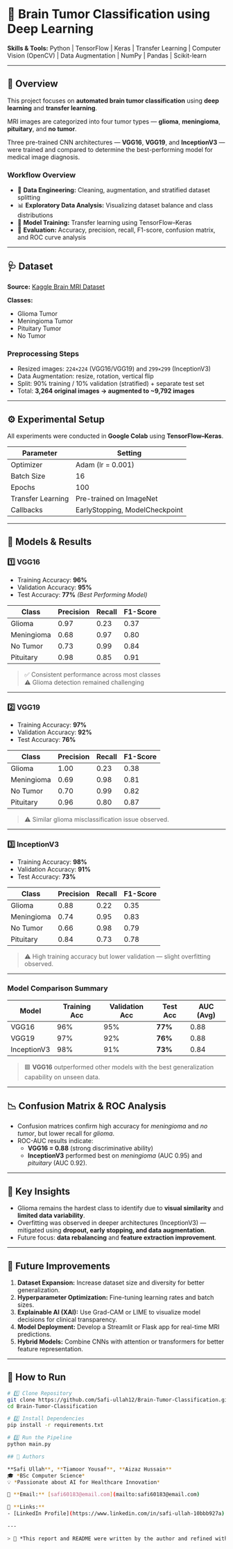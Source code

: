 # 🧠 Brain Tumor Classification using Deep Learning

**Skills & Tools:** Python | TensorFlow | Keras | Transfer Learning | Computer Vision (OpenCV) | Data Augmentation | NumPy | Pandas | Scikit-learn

---

## 📌 Overview
This project focuses on **automated brain tumor classification** using **deep learning** and **transfer learning**.

MRI images are categorized into four tumor types — **glioma**, **meningioma**, **pituitary**, and **no tumor**.

Three pre-trained CNN architectures — **VGG16**, **VGG19**, and **InceptionV3** — were trained and compared to determine the best-performing model for medical image diagnosis.

### Workflow Overview
- 🧩 **Data Engineering:** Cleaning, augmentation, and stratified dataset splitting  
- 📊 **Exploratory Data Analysis:** Visualizing dataset balance and class distributions  
- 🧠 **Model Training:** Transfer learning using TensorFlow–Keras  
- 🧾 **Evaluation:** Accuracy, precision, recall, F1-score, confusion matrix, and ROC curve analysis  

---

## 🩺 Dataset

**Source:** [Kaggle Brain MRI Dataset](https://www.kaggle.com/datasets/sartajbhuvaji/brain-tumor-classification-mri)

**Classes:**
- Glioma Tumor  
- Meningioma Tumor  
- Pituitary Tumor  
- No Tumor  

### Preprocessing Steps
- Resized images: `224×224` (VGG16/VGG19) and `299×299` (InceptionV3)  
- Data Augmentation: resize, rotation, vertical flip  
- Split: 90% training / 10% validation (stratified) + separate test set  
- Total: **3,264 original images → augmented to ~9,792 images**

---

## ⚙️ Experimental Setup

All experiments were conducted in **Google Colab** using **TensorFlow–Keras**.

| Parameter | Setting |
|------------|----------|
| Optimizer | Adam (lr = 0.001) |
| Batch Size | 16 |
| Epochs | 100 |
| Transfer Learning | Pre-trained on ImageNet |
| Callbacks | EarlyStopping, ModelCheckpoint |

---

## 🧩 Models & Results

### **1️⃣ VGG16**
- Training Accuracy: **96%**  
- Validation Accuracy: **95%**  
- Test Accuracy: **77%** *(Best Performing Model)*  

| Class | Precision | Recall | F1-Score |
|--------|------------|--------|----------|
| Glioma | 0.97 | 0.23 | 0.37 |
| Meningioma | 0.68 | 0.97 | 0.80 |
| No Tumor | 0.73 | 0.99 | 0.84 |
| Pituitary | 0.98 | 0.85 | 0.91 |

> ✅ Consistent performance across most classes  
> ⚠️ Glioma detection remained challenging

---

### **2️⃣ VGG19**
- Training Accuracy: **97%**  
- Validation Accuracy: **92%**  
- Test Accuracy: **76%**

| Class | Precision | Recall | F1-Score |
|--------|------------|--------|----------|
| Glioma | 1.00 | 0.23 | 0.38 |
| Meningioma | 0.69 | 0.98 | 0.81 |
| No Tumor | 0.70 | 0.99 | 0.82 |
| Pituitary | 0.96 | 0.80 | 0.87 |

> ⚠️ Similar glioma misclassification issue observed.

---

### **3️⃣ InceptionV3**
- Training Accuracy: **98%**  
- Validation Accuracy: **91%**  
- Test Accuracy: **73%**

| Class | Precision | Recall | F1-Score |
|--------|------------|--------|----------|
| Glioma | 0.88 | 0.22 | 0.35 |
| Meningioma | 0.74 | 0.95 | 0.83 |
| No Tumor | 0.66 | 0.98 | 0.79 |
| Pituitary | 0.84 | 0.73 | 0.78 |

> ⚠️ High training accuracy but lower validation — slight overfitting observed.

---

### **Model Comparison Summary**

| Model | Training Acc | Validation Acc | Test Acc | AUC (Avg) |
|--------|---------------|----------------|-----------|------------|
| VGG16 | 96% | 95% | **77%** | 0.88 |
| VGG19 | 97% | 92% | **76%** | 0.88 |
| InceptionV3 | 98% | 91% | **73%** | 0.84 |

> 🟩 **VGG16** outperformed other models with the best generalization capability on unseen data.

---

## 📉 Confusion Matrix & ROC Analysis
- Confusion matrices confirm high accuracy for *meningioma* and *no tumor*, but lower recall for *glioma*.  
- ROC-AUC results indicate:  
  - **VGG16 = 0.88** (strong discriminative ability)  
  - **InceptionV3** performed best on *meningioma* (AUC 0.95) and *pituitary* (AUC 0.92).  

---

## 🧠 Key Insights
- Glioma remains the hardest class to identify due to **visual similarity** and **limited data variability**.  
- Overfitting was observed in deeper architectures (InceptionV3) — mitigated using **dropout, early stopping, and data augmentation**.  
- Future focus: **data rebalancing** and **feature extraction improvement**.

---

## 🔮 Future Improvements
1. **Dataset Expansion:** Increase dataset size and diversity for better generalization.  
2. **Hyperparameter Optimization:** Fine-tuning learning rates and batch sizes.  
3. **Explainable AI (XAI):** Use Grad-CAM or LIME to visualize model decisions for clinical transparency.  
4. **Model Deployment:** Develop a Streamlit or Flask app for real-time MRI predictions.  
5. **Hybrid Models:** Combine CNNs with attention or transformers for better feature representation.  

---

## 🚀 How to Run

```bash
# 1️⃣ Clone Repository
git clone https://github.com/Safi-ullah12/Brain-Tumor-Classification.git
cd Brain-Tumor-Classification

# 2️⃣ Install Dependencies
pip install -r requirements.txt

# 3️⃣ Run the Pipeline
python main.py

## 👤 Authors  

**Safi Ullah**, **Tiamoor Yousaf**, **Aizaz Hussain**  
🎓 *BSc Computer Science*  
💡 *Passionate about AI for Healthcare Innovation*  

📧 **Email:** [safi60183@email.com](mailto:safi60183@email.com)  

🔗 **Links:**  
- [LinkedIn Profile](https://www.linkedin.com/in/safi-ullah-10bbb927a) 

---

> 🧾 *This report and README were written by the author and refined with the assistance of ChatGPT to improve clarity, formatting, and presentation.*
